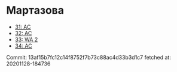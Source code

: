# Мартазова
- [31: AC](31.md)
- [32: AC](32.md)
- [33: WA 2](33.md)
- [34: AC](34.md)

Commit: 13af15b7fc12c14f8752f7b73c88ac4d33b3d1c7
 fetched at: 20201128-184736
